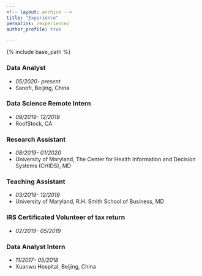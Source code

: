 ```yaml
---
<!-- layout: archive -->
title: "Experience"
permalink: /experience/
author_profile: true

---
```


{% include base_path %}

### Data Analyst <br />
* _05/2020- present_ <br /> 
* Sanofi, Beijing, China
### Data Science Remote Intern  <br />
* _09/2019- 12/2019_ <br />
* RoofStock, CA

### Research Assistant <br />
* _08/2019- 01/2020_ <br />
* University of Maryland, The Center for Health Information and Decision Systems (CHIDS), MD        

### Teaching Assistant <br />
* _03/2019- 12/2019_ <br />
* University of Maryland, R.H. Smith School of Business, MD

### IRS Certificated Volunteer of tax return <br />
* _02/2019- 05/2019_

### Data Analyst Intern <br />
* _11/2017- 05/2018_ <br/>
* Xuanwu Hospital, Beijing, China  
